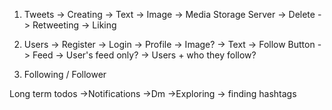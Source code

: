 1. Tweets
   -> Creating
         -> Text
         -> Image -> Media Storage Server
   -> Delete
   -> Retweeting
   -> Liking

2. Users
   -> Register
   -> Login
   -> Profile
   -> Image?
   -> Text
   -> Follow Button
   -> Feed
   -> User's feed only?
   -> Users + who they follow?

3. Following / Follower

Long term todos
->Notifications
->Dm
->Exploring -> finding hashtags
